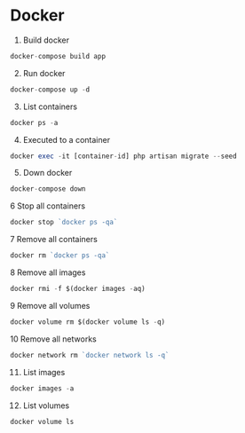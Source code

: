 # Docker

1. Build docker

```php
docker-compose build app
```

2. Run docker

```php
docker-compose up -d
```

3. List containers

```php
docker ps -a
```

4. Executed to a container

```php
docker exec -it [container-id] php artisan migrate --seed
```

5. Down docker

```php
docker-compose down
```

6 Stop all containers

```php
docker stop `docker ps -qa`
```

7 Remove all containers

```php
docker rm `docker ps -qa`
```

8 Remove all images

```php
docker rmi -f $(docker images -aq)
```

9 Remove all volumes

```php
docker volume rm $(docker volume ls -q)
```

10 Remove all networks

```php
docker network rm `docker network ls -q`
```

11. List images

```php
docker images -a
```

12. List volumes

```php
docker volume ls
```
